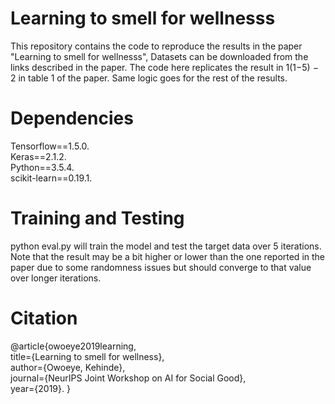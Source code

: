 # Learning to smell for wellnesss


This repository contains the code to reproduce the results in the paper "Learning to smell for wellnesss", Datasets can be downloaded from the links described in the paper. The code here replicates the result in 1(1−5) − 2 in table 1 of the paper. Same logic goes for the rest of the results.


# Dependencies
Tensorflow==1.5.0.  
Keras==2.1.2.     
Python==3.5.4.     
scikit-learn==0.19.1.     

# Training and Testing
python eval.py will train the model and test the target data over 5 iterations.
Note that the result may be a bit higher or lower than the one reported in the paper due to some randomness issues but should converge to that value over longer iterations.

# Citation
@article{owoeye2019learning,  
  title={Learning to smell for wellness},  
  author={Owoeye, Kehinde},  
  journal={NeurIPS Joint Workshop on AI for Social Good},  
  year={2019}. 
}
